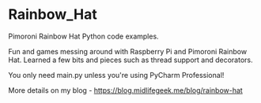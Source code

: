 # Rainbow_Hat
Pimoroni Rainbow Hat Python code examples.

Fun and games messing around with Raspberry Pi and Pimoroni
Rainbow Hat. Learned a few bits and pieces such as thread support
and decorators.

You only need main.py unless you're using PyCharm Professional!

More details on my blog - https://blog.midlifegeek.me/blog/rainbow-hat
